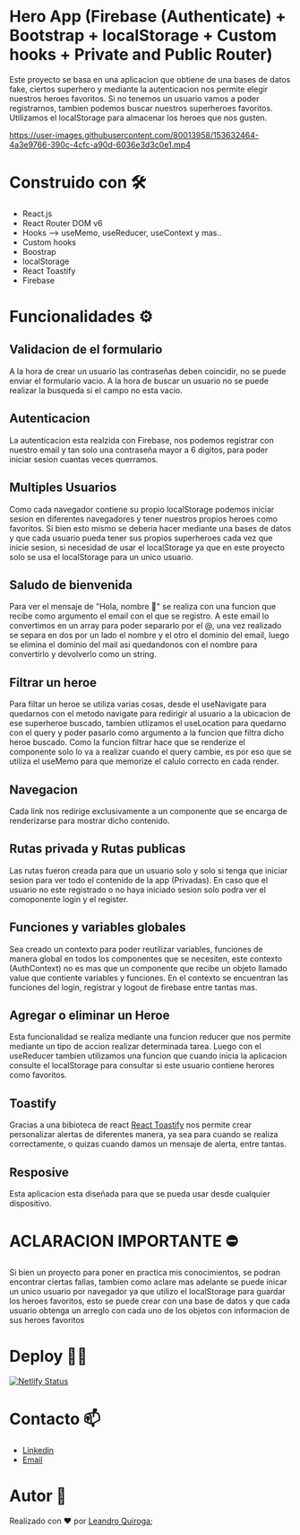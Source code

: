 # Hero App (Firebase (Authenticate) + Bootstrap + localStorage + Custom hooks + Private and Public Router)

Este proyecto se basa en una aplicacion que obtiene de una bases de datos fake, ciertos superhero y mediante la autenticacion nos permite elegir nuestros heroes favoritos. Si no tenemos un usuario vamos a poder registrarnos, tambien podemos buscar nuestros superheroes favoritos. Utilizamos el localStorage para almacenar los heroes que nos gusten. 



https://user-images.githubusercontent.com/80013958/153632464-4a3e9766-390c-4cfc-a90d-6036e3d3c0e1.mp4



# Construido con 🛠️
* React.js
* React Router DOM v6
* Hooks --> useMemo, useReducer, useContext y mas..
* Custom hooks
* Boostrap
* localStorage
* React Toastify
* Firebase

# Funcionalidades ⚙️

## Validacion de el formulario
A la hora de crear un usuario las contraseñas deben coincidir, no se puede enviar el formulario vacio. A la hora de buscar un usuario no se puede realizar la busqueda si el campo no esta vacio.

## Autenticacion
La autenticacion esta realzida con Firebase, nos podemos registrar con nuestro 
email y tan solo una contraseña mayor a 6 digitos, para poder iniciar sesion cuantas veces querramos. 

## Multiples Usuarios
Como cada navegador contiene su propio localStorage podemos iniciar sesion en diferentes navegadores y tener nuestros propios heroes como favoritos. Si bien
esto mismo se deberia hacer mediante una bases de datos y que cada usuario pueda tener sus propios superheroes cada vez que inicie sesion, si necesidad de usar el localStorage ya que en este proyecto solo se usa el localStorage para un unico usuario.

## Saludo de bienvenida
Para ver el mensaje de "Hola, nombre 👋" se realiza con una funcion que recibe como argumento el email con el que se registro. A este email lo convertimos en un array para poder separarlo por el @, una vez realizado se separa en dos por un lado el nombre y el otro el dominio del email, luego se elimina el dominio del mail asi quedandonos con el nombre para convertirlo y devolverlo como un string. 

## Filtrar un heroe
Para filtar un heroe se utiliza varias cosas, desde el useNavigate para quedarnos con el metodo navigate para redirigir al usuario a la ubicacion de ese superheroe buscado, tambien utlizamos el useLocation para quedarno con el query y poder pasarlo como argumento a la funcion que filtra dicho heroe buscado. Como la funcion filtrar hace que se renderize el componente solo lo va a realizar cuando el query cambie, es por eso que se utiliza el useMemo para que memorize el calulo correcto en cada render. 

## Navegacion 
Cada link nos redirige exclusivamente a un componente que se encarga de renderizarse para mostrar dicho contenido.  

## Rutas privada y Rutas publicas
Las rutas fueron creada para que un usuario solo y solo si tenga que iniciar sesion para ver todo el contenido de la app (Privadas). 
En caso que el usuario no este registrado o no haya iniciado sesion 
solo podra ver el comoponente login y el register. 

## Funciones y variables globales 
Sea creado un contexto para poder reutilizar variables, funciones de manera global en todos los componentes que se necesiten, este contexto (AuthContext) no es mas que un componente que recibe un objeto llamado value que contiente variables y funciones. En el contexto se encuentran las funciones del login, registrar y logout de firebase entre tantas mas. 

## Agregar o eliminar un Heroe
Esta funcionalidad se realiza mediante una funcion reducer que nos permite mediante un tipo de accion realizar determinada tarea. Luego con el useReducer tambien utilizamos una funcion que cuando inicia la aplicacion consulte el localStorage para consultar si este usuario contiene herores como favoritos.

## Toastify 
Gracias a una bibioteca de react [React Toastify](https://fkhadra.github.io/react-toastify/introduction) nos permite crear personalizar alertas de diferentes manera, ya sea para cuando se realiza correctamente, o quizas cuando damos un mensaje de alerta, entre tantas.  

## Resposive
Esta aplicacion esta diseñada para que se pueda usar desde cualquier dispositivo. 

# ACLARACION IMPORTANTE ⛔️
Si bien un proyecto para poner en practica mis conocimientos, se podran encontrar ciertas fallas, tambien como aclare mas adelante se puede inicar un unico usuario por navegador ya que utilizo el localStorage para guardar los heroes favoritos, esto se puede crear con una base de datos y que cada usuario obtenga un arreglo con cada uno de los objetos con informacion de sus heroes favoritos

# Deploy 👨‍💻
[![Netlify Status](https://api.netlify.com/api/v1/badges/22f9eaad-4e86-408f-92f7-2424e741e96e/deploy-status)](https://tusuperheroe.netlify.app/)
# Contacto 📫
- [Linkedin](https://www.linkedin.com/in/leanquiroga95/)
- [Email](mailto:leandroquiroga9514@gmail.com)

# Autor 👤
Realizado con ❤️ por [Leandro Quiroga](https://github.com/leandroquiroga);
